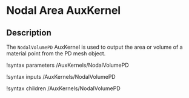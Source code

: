 # Nodal Area AuxKernel

## Description

The `NodalVolumePD` AuxKernel is used to output the area or volume of a material point from the PD mesh object.

!syntax parameters /AuxKernels/NodalVolumePD

!syntax inputs /AuxKernels/NodalVolumePD

!syntax children /AuxKernels/NodalVolumePD
